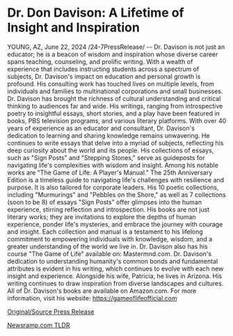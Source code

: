 # Dr. Don Davison: A Lifetime of Insight and Inspiration

YOUNG, AZ, June 22, 2024 /24-7PressRelease/ -- Dr. Davison is not just an educator; he is a beacon of wisdom and inspiration whose diverse career spans teaching, counseling, and prolific writing. With a wealth of experience that includes instructing students across a spectrum of subjects, Dr. Davison's impact on education and personal growth is profound.  His consulting work has touched lives on multiple levels, from individuals and families to multinational corporations and small businesses. Dr. Davison has brought the richness of cultural understanding and critical thinking to audiences far and wide. His writings, ranging from introspective poetry to insightful essays, short stories, and a play have been featured in books, PBS television programs, and various literary platforms.  With over 40 years of experience as an educator and consultant, Dr. Davison's dedication to learning and sharing knowledge remains unwavering. He continues to write essays that delve into a myriad of subjects, reflecting his deep curiosity about the world and its people. His collections of essays, such as "Sign Posts" and "Stepping Stones," serve as guideposts for navigating life's complexities with wisdom and insight.  Among his notable works are "The Game of Life: A Player's Manual." The 25th Anniversary Edition is a timeless guide to navigating life's challenges with resilience and purpose. It is also tailored for corporate leaders. His 10 poetic collections, including "Murmurings" and "Pebbles on the Shore," as well as 7 collections (soon to be 8) of essays "Sign Posts" offer glimpses into the human experience, stirring reflection and introspection.  His books are not just literary works; they are invitations to explore the depths of human experience, ponder life's mysteries, and embrace the journey with courage and insight. Each collection and manual is a testament to his lifelong commitment to empowering individuals with knowledge, wisdom, and a greater understanding of the world we live in.  Dr. Davison also has his course "The Game of Life" available on: Mastermnd.com. Dr. Davison's dedication to understanding humanity's common bonds and fundamental attributes is evident in his writing, which continues to evolve with each new insight and experience. Alongside his wife, Patricia, he lives in Arizona. His writing continues to draw inspiration from diverse landscapes and cultures.  All of Dr. Davison's books are available on Amazon.com. For more information, visit his website: https://gameoflifeofficial.com 

[Original/Source Press Release](https://www.24-7pressrelease.com/press-release/511943/dr-don-davison-a-lifetime-of-insight-and-inspiration) 

[Newsramp.com TLDR](https://newsramp.com/None) 